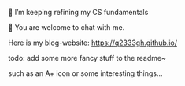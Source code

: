 🌱 I’m keeping refining my CS fundamentals

💬 You are welcome to chat with me.

Here is my blog-website: https://q2333gh.github.io/

todo: add some more fancy stuff to the readme~ 

such as an A+ icon or some interesting things…
